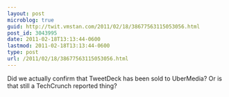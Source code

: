 ```yaml
---
layout: post
microblog: true
guid: http://twit.vmstan.com/2011/02/18/38677563115053056.html
post_id: 3043995
date: 2011-02-18T13:13:44-0600
lastmod: 2011-02-18T13:13:44-0600
type: post
url: /2011/02/18/38677563115053056.html
---
```

Did we actually confirm that TweetDeck has been sold to UberMedia? Or is that still a TechCrunch reported thing?
